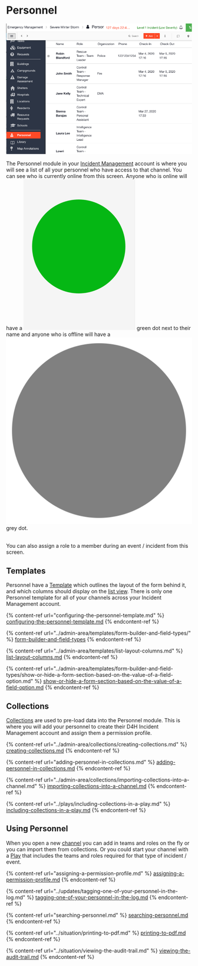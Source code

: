 # Personnel

![](../../.gitbook/assets/personnel.png)

The Personnel module in your [Incident Management](../getting-started.md) account is where you will see a list of all your personnel who have access to that channel. You can see who is currently online from this screen. Anyone who is online will have a ![Image Placeholder](<../../.gitbook/assets/green dot.png>) green dot next to their name and anyone who is offline will have a ![Image Placeholder](<../../.gitbook/assets/grey dot.png>) grey dot.

\
You can also assign a role to a member during an event / incident from this screen. 

## Templates

Personnel have a [Template](../admin-area/templates/) which outlines the layout of the form behind it, and which columns should display on the [list view](../admin-area/templates/list-layout-columns.md). There is only one Personnel template for all of your channels across your Incident Management account. 

{% content-ref url="configuring-the-personnel-template.md" %}
[configuring-the-personnel-template.md](configuring-the-personnel-template.md)
{% endcontent-ref %}

{% content-ref url="../admin-area/templates/form-builder-and-field-types/" %}
[form-builder-and-field-types](../admin-area/templates/form-builder-and-field-types/)
{% endcontent-ref %}

{% content-ref url="../admin-area/templates/list-layout-columns.md" %}
[list-layout-columns.md](../admin-area/templates/list-layout-columns.md)
{% endcontent-ref %}

{% content-ref url="../admin-area/templates/form-builder-and-field-types/show-or-hide-a-form-section-based-on-the-value-of-a-field-option.md" %}
[show-or-hide-a-form-section-based-on-the-value-of-a-field-option.md](../admin-area/templates/form-builder-and-field-types/show-or-hide-a-form-section-based-on-the-value-of-a-field-option.md)
{% endcontent-ref %}

## Collections

[Collections](../admin-area/collections/) are used to pre-load data into the Personnel module. This is where you will add your personnel to create their D4H Incident Management account and assign them a permission profile. 

{% content-ref url="../admin-area/collections/creating-collections.md" %}
[creating-collections.md](../admin-area/collections/creating-collections.md)
{% endcontent-ref %}

{% content-ref url="adding-personnel-in-collections.md" %}
[adding-personnel-in-collections.md](adding-personnel-in-collections.md)
{% endcontent-ref %}

{% content-ref url="../admin-area/collections/importing-collections-into-a-channel.md" %}
[importing-collections-into-a-channel.md](../admin-area/collections/importing-collections-into-a-channel.md)
{% endcontent-ref %}

{% content-ref url="../plays/including-collections-in-a-play.md" %}
[including-collections-in-a-play.md](../plays/including-collections-in-a-play.md)
{% endcontent-ref %}

## Using Personnel

When you open a new [channel](../channels/) you can add in teams and roles on the fly or you can import them from collections.  Or you could start your channel with a [Play](../plays/) that includes the teams and roles required for that type of incident / event.

{% content-ref url="assigning-a-permission-profile.md" %}
[assigning-a-permission-profile.md](assigning-a-permission-profile.md)
{% endcontent-ref %}

{% content-ref url="../updates/tagging-one-of-your-personnel-in-the-log.md" %}
[tagging-one-of-your-personnel-in-the-log.md](../updates/tagging-one-of-your-personnel-in-the-log.md)
{% endcontent-ref %}

{% content-ref url="searching-personnel.md" %}
[searching-personnel.md](searching-personnel.md)
{% endcontent-ref %}

{% content-ref url="../situation/printing-to-pdf.md" %}
[printing-to-pdf.md](../situation/printing-to-pdf.md)
{% endcontent-ref %}

{% content-ref url="../situation/viewing-the-audit-trail.md" %}
[viewing-the-audit-trail.md](../situation/viewing-the-audit-trail.md)
{% endcontent-ref %}
